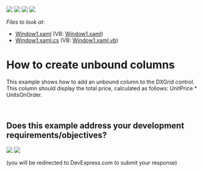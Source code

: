 <!-- default badges list -->
![](https://img.shields.io/endpoint?url=https://codecentral.devexpress.com/api/v1/VersionRange/128649520/13.1.4%2B)
[![](https://img.shields.io/badge/Open_in_DevExpress_Support_Center-FF7200?style=flat-square&logo=DevExpress&logoColor=white)](https://supportcenter.devexpress.com/ticket/details/E1503)
[![](https://img.shields.io/badge/📖_How_to_use_DevExpress_Examples-e9f6fc?style=flat-square)](https://docs.devexpress.com/GeneralInformation/403183)
[![](https://img.shields.io/badge/💬_Leave_Feedback-feecdd?style=flat-square)](#does-this-example-address-your-development-requirementsobjectives)
<!-- default badges end -->
<!-- default file list -->
*Files to look at*:

* [Window1.xaml](./CS/DXGrid_UnboundColumns/Window1.xaml) (VB: [Window1.xaml](./VB/DXGrid_UnboundColumns/Window1.xaml))
* [Window1.xaml.cs](./CS/DXGrid_UnboundColumns/Window1.xaml.cs) (VB: [Window1.xaml.vb](./VB/DXGrid_UnboundColumns/Window1.xaml.vb))
<!-- default file list end -->
# How to create unbound columns


<p>This example shows how to add an unbound column to the DXGrid control. This column should display the total price, calculated as follows: UnitPrice * UnitsOnOrder.</p>

<br/>


<!-- feedback -->
## Does this example address your development requirements/objectives?

[<img src="https://www.devexpress.com/support/examples/i/yes-button.svg"/>](https://www.devexpress.com/support/examples/survey.xml?utm_source=github&utm_campaign=wpf-data-grid-create-unbound-columns&~~~was_helpful=yes) [<img src="https://www.devexpress.com/support/examples/i/no-button.svg"/>](https://www.devexpress.com/support/examples/survey.xml?utm_source=github&utm_campaign=wpf-data-grid-create-unbound-columns&~~~was_helpful=no)

(you will be redirected to DevExpress.com to submit your response)
<!-- feedback end -->
